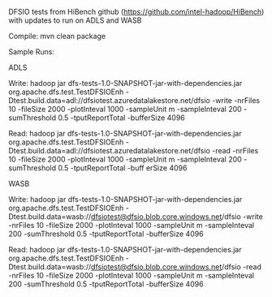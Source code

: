 DFSIO tests from HiBench github (https://github.com/intel-hadoop/HiBench)  with updates to run on ADLS and WASB

Compile:
mvn clean package

Sample Runs:

ADLS

Write:
hadoop jar dfs-tests-1.0-SNAPSHOT-jar-with-dependencies.jar org.apache.dfs.test.TestDFSIOEnh -Dtest.build.data=adl://dfsiotest.azuredatalakestore.net/dfsio -write -nrFiles 10 -fileSize 2000  -plotInteval 1000 -sampleUnit m -sampleInteval 200 -sumThreshold 0.5 -tputReportTotal -bufferSize 4096

Read: 
hadoop jar dfs-tests-1.0-SNAPSHOT-jar-with-dependencies.jar org.apache.dfs.test.TestDFSIOEnh -Dtest.build.data=adl://dfsiotest.azuredatalakestore.net/dfsio -read -nrFiles 10 -fileSize 2000  -plotInteval 1000 -sampleUnit m -sampleInteval 200 -sumThreshold 0.5 -tputReportTotal -buff
erSize 4096 

WASB

Write:
hadoop jar dfs-tests-1.0-SNAPSHOT-jar-with-dependencies.jar org.apache.dfs.test.TestDFSIOEnh -Dtest.build.data=wasb://dfsiotest@dfsio.blob.core.windows.net/dfsio -write -nrFiles 10 -fileSize 2000  -plotInteval 1000 -sampleUnit m -sampleInteval 200 -sumThreshold 0.5 -tputReportTotal -bufferSize 4096

Read:
hadoop jar dfs-tests-1.0-SNAPSHOT-jar-with-dependencies.jar org.apache.dfs.test.TestDFSIOEnh -Dtest.build.data=wasb://dfsiotest@dfsio.blob.core.windows.net/dfsio -read -nrFiles 10 -fileSize 2000  -plotInteval 1000 -sampleUnit m -sampleInteval 200 -sumThreshold 0.5 -tputReportTotal -bufferSize 4096
